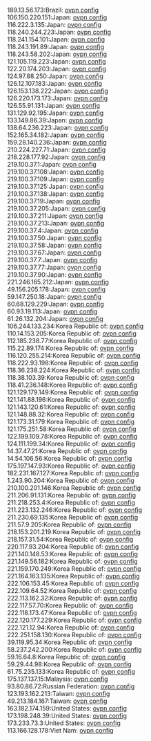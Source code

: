 189.13.56.173:Brazil: [ovpn config](vpn/189_13_56_173.ovpn)  
106.150.220.151:Japan: [ovpn config](vpn/106_150_220_151.ovpn)  
116.222.3.135:Japan: [ovpn config](vpn/116_222_3_135.ovpn)  
118.240.244.223:Japan: [ovpn config](vpn/118_240_244_223.ovpn)  
118.241.154.101:Japan: [ovpn config](vpn/118_241_154_101.ovpn)  
118.243.191.89:Japan: [ovpn config](vpn/118_243_191_89.ovpn)  
118.243.58.202:Japan: [ovpn config](vpn/118_243_58_202.ovpn)  
121.105.119.223:Japan: [ovpn config](vpn/121_105_119_223.ovpn)  
122.20.174.203:Japan: [ovpn config](vpn/122_20_174_203.ovpn)  
124.97.88.250:Japan: [ovpn config](vpn/124_97_88_250.ovpn)  
126.12.107.183:Japan: [ovpn config](vpn/126_12_107_183.ovpn)  
126.153.138.222:Japan: [ovpn config](vpn/126_153_138_222.ovpn)  
126.220.173.173:Japan: [ovpn config](vpn/126_220_173_173.ovpn)  
126.55.91.131:Japan: [ovpn config](vpn/126_55_91_131.ovpn)  
131.129.92.195:Japan: [ovpn config](vpn/131_129_92_195.ovpn)  
133.149.86.39:Japan: [ovpn config](vpn/133_149_86_39.ovpn)  
138.64.236.223:Japan: [ovpn config](vpn/138_64_236_223.ovpn)  
152.165.34.182:Japan: [ovpn config](vpn/152_165_34_182.ovpn)  
159.28.140.236:Japan: [ovpn config](vpn/159_28_140_236.ovpn)  
210.224.227.71:Japan: [ovpn config](vpn/210_224_227_71.ovpn)  
218.228.177.92:Japan: [ovpn config](vpn/218_228_177_92.ovpn)  
219.100.37.1:Japan: [ovpn config](vpn/219_100_37_1.ovpn)  
219.100.37.108:Japan: [ovpn config](vpn/219_100_37_108.ovpn)  
219.100.37.109:Japan: [ovpn config](vpn/219_100_37_109.ovpn)  
219.100.37.125:Japan: [ovpn config](vpn/219_100_37_125.ovpn)  
219.100.37.138:Japan: [ovpn config](vpn/219_100_37_138.ovpn)  
219.100.37.19:Japan: [ovpn config](vpn/219_100_37_19.ovpn)  
219.100.37.205:Japan: [ovpn config](vpn/219_100_37_205.ovpn)  
219.100.37.211:Japan: [ovpn config](vpn/219_100_37_211.ovpn)  
219.100.37.213:Japan: [ovpn config](vpn/219_100_37_213.ovpn)  
219.100.37.4:Japan: [ovpn config](vpn/219_100_37_4.ovpn)  
219.100.37.50:Japan: [ovpn config](vpn/219_100_37_50.ovpn)  
219.100.37.58:Japan: [ovpn config](vpn/219_100_37_58.ovpn)  
219.100.37.67:Japan: [ovpn config](vpn/219_100_37_67.ovpn)  
219.100.37.7:Japan: [ovpn config](vpn/219_100_37_7.ovpn)  
219.100.37.77:Japan: [ovpn config](vpn/219_100_37_77.ovpn)  
219.100.37.90:Japan: [ovpn config](vpn/219_100_37_90.ovpn)  
221.246.165.212:Japan: [ovpn config](vpn/221_246_165_212.ovpn)  
49.156.205.178:Japan: [ovpn config](vpn/49_156_205_178.ovpn)  
59.147.250.18:Japan: [ovpn config](vpn/59_147_250_18.ovpn)  
60.68.129.229:Japan: [ovpn config](vpn/60_68_129_229.ovpn)  
60.93.19.113:Japan: [ovpn config](vpn/60_93_19_113.ovpn)  
61.26.132.204:Japan: [ovpn config](vpn/61_26_132_204.ovpn)  
106.244.133.234:Korea Republic of: [ovpn config](vpn/106_244_133_234.ovpn)  
110.14.153.205:Korea Republic of: [ovpn config](vpn/110_14_153_205.ovpn)  
112.185.238.77:Korea Republic of: [ovpn config](vpn/112_185_238_77.ovpn)  
115.22.89.174:Korea Republic of: [ovpn config](vpn/115_22_89_174.ovpn)  
116.120.255.214:Korea Republic of: [ovpn config](vpn/116_120_255_214.ovpn)  
118.222.93.198:Korea Republic of: [ovpn config](vpn/118_222_93_198.ovpn)  
118.36.238.224:Korea Republic of: [ovpn config](vpn/118_36_238_224.ovpn)  
118.38.103.39:Korea Republic of: [ovpn config](vpn/118_38_103_39.ovpn)  
118.41.236.148:Korea Republic of: [ovpn config](vpn/118_41_236_148.ovpn)  
121.129.179.149:Korea Republic of: [ovpn config](vpn/121_129_179_149.ovpn)  
121.141.88.196:Korea Republic of: [ovpn config](vpn/121_141_88_196.ovpn)  
121.143.120.61:Korea Republic of: [ovpn config](vpn/121_143_120_61.ovpn)  
121.148.88.32:Korea Republic of: [ovpn config](vpn/121_148_88_32.ovpn)  
121.173.31.179:Korea Republic of: [ovpn config](vpn/121_173_31_179.ovpn)  
121.175.251.58:Korea Republic of: [ovpn config](vpn/121_175_251_58.ovpn)  
122.199.109.78:Korea Republic of: [ovpn config](vpn/122_199_109_78.ovpn)  
124.111.199.34:Korea Republic of: [ovpn config](vpn/124_111_199_34.ovpn)  
14.37.47.21:Korea Republic of: [ovpn config](vpn/14_37_47_21.ovpn)  
14.54.106.56:Korea Republic of: [ovpn config](vpn/14_54_106_56.ovpn)  
175.197.147.93:Korea Republic of: [ovpn config](vpn/175_197_147_93.ovpn)  
182.231.167.127:Korea Republic of: [ovpn config](vpn/182_231_167_127.ovpn)  
1.243.90.204:Korea Republic of: [ovpn config](vpn/1_243_90_204.ovpn)  
210.100.201.146:Korea Republic of: [ovpn config](vpn/210_100_201_146.ovpn)  
211.206.91.131:Korea Republic of: [ovpn config](vpn/211_206_91_131.ovpn)  
211.218.253.4:Korea Republic of: [ovpn config](vpn/211_218_253_4.ovpn)  
211.223.132.246:Korea Republic of: [ovpn config](vpn/211_223_132_246.ovpn)  
211.230.69.135:Korea Republic of: [ovpn config](vpn/211_230_69_135.ovpn)  
211.57.9.205:Korea Republic of: [ovpn config](vpn/211_57_9_205.ovpn)  
218.153.201.219:Korea Republic of: [ovpn config](vpn/218_153_201_219.ovpn)  
218.157.31.54:Korea Republic of: [ovpn config](vpn/218_157_31_54.ovpn)  
220.117.93.204:Korea Republic of: [ovpn config](vpn/220_117_93_204.ovpn)  
221.140.148.53:Korea Republic of: [ovpn config](vpn/221_140_148_53.ovpn)  
221.149.56.182:Korea Republic of: [ovpn config](vpn/221_149_56_182.ovpn)  
221.159.170.249:Korea Republic of: [ovpn config](vpn/221_159_170_249.ovpn)  
221.164.163.135:Korea Republic of: [ovpn config](vpn/221_164_163_135.ovpn)  
222.106.153.45:Korea Republic of: [ovpn config](vpn/222_106_153_45.ovpn)  
222.109.64.52:Korea Republic of: [ovpn config](vpn/222_109_64_52.ovpn)  
222.113.162.32:Korea Republic of: [ovpn config](vpn/222_113_162_32.ovpn)  
222.117.57.70:Korea Republic of: [ovpn config](vpn/222_117_57_70.ovpn)  
222.118.173.47:Korea Republic of: [ovpn config](vpn/222_118_173_47.ovpn)  
222.120.177.229:Korea Republic of: [ovpn config](vpn/222_120_177_229.ovpn)  
222.121.12.94:Korea Republic of: [ovpn config](vpn/222_121_12_94.ovpn)  
222.251.158.130:Korea Republic of: [ovpn config](vpn/222_251_158_130.ovpn)  
39.119.95.34:Korea Republic of: [ovpn config](vpn/39_119_95_34.ovpn)  
58.237.242.200:Korea Republic of: [ovpn config](vpn/58_237_242_200.ovpn)  
59.16.64.8:Korea Republic of: [ovpn config](vpn/59_16_64_8.ovpn)  
59.29.44.98:Korea Republic of: [ovpn config](vpn/59_29_44_98.ovpn)  
61.75.235.133:Korea Republic of: [ovpn config](vpn/61_75_235_133.ovpn)  
175.137.137.15:Malaysia: [ovpn config](vpn/175_137_137_15.ovpn)  
93.80.86.72:Russian Federation: [ovpn config](vpn/93_80_86_72.ovpn)  
123.193.162.213:Taiwan: [ovpn config](vpn/123_193_162_213.ovpn)  
49.213.184.167:Taiwan: [ovpn config](vpn/49_213_184_167.ovpn)  
163.182.174.159:United States: [ovpn config](vpn/163_182_174_159.ovpn)  
173.198.248.39:United States: [ovpn config](vpn/173_198_248_39.ovpn)  
173.233.73.3:United States: [ovpn config](vpn/173_233_73_3.ovpn)  
113.166.128.178:Viet Nam: [ovpn config](vpn/113_166_128_178.ovpn)  
